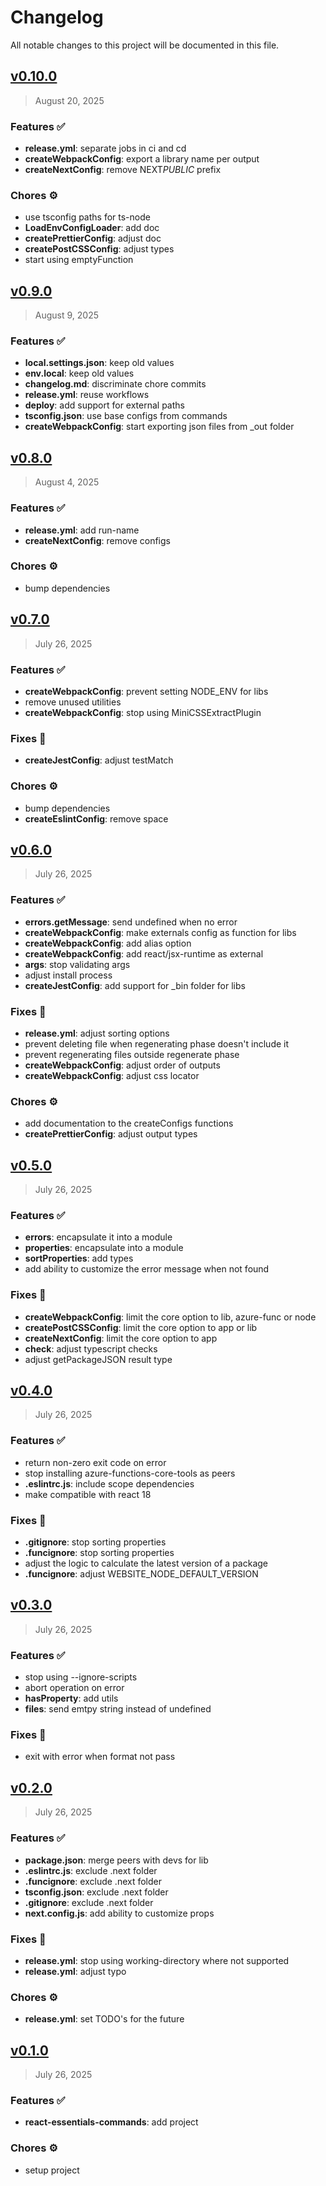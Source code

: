 # Changelog

All notable changes to this project will be documented in this file.

## [v0.10.0](https://github.com/agusmgarcia/react-essentials/tree/@agusmgarcia/react-essentials-commands@v0.10.0)

> August 20, 2025

### Features ✅

- **release.yml**: separate jobs in ci and cd
- **createWebpackConfig**: export a library name per output
- **createNextConfig**: remove NEXT*PUBLIC* prefix

### Chores ⚙️

- use tsconfig paths for ts-node
- **LoadEnvConfigLoader**: add doc
- **createPrettierConfig**: adjust doc
- **createPostCSSConfig**: adjust types
- start using emptyFunction

## [v0.9.0](https://github.com/agusmgarcia/react-essentials/tree/@agusmgarcia/react-essentials-commands@v0.9.0)

> August 9, 2025

### Features ✅

- **local.settings.json**: keep old values
- **env.local**: keep old values
- **changelog.md**: discriminate chore commits
- **release.yml**: reuse workflows
- **deploy**: add support for external paths
- **tsconfig.json**: use base configs from commands
- **createWebpackConfig**: start exporting json files from \_out folder

## [v0.8.0](https://github.com/agusmgarcia/react-essentials/tree/@agusmgarcia/react-essentials-commands@v0.8.0)

> August 4, 2025

### Features ✅

- **release.yml**: add run-name
- **createNextConfig**: remove configs

### Chores ⚙️

- bump dependencies

## [v0.7.0](https://github.com/agusmgarcia/react-essentials/tree/@agusmgarcia/react-essentials-commands@v0.7.0)

> July 26, 2025

### Features ✅

- **createWebpackConfig**: prevent setting NODE_ENV for libs
- remove unused utilities
- **createWebpackConfig**: stop using MiniCSSExtractPlugin

### Fixes 🎯

- **createJestConfig**: adjust testMatch

### Chores ⚙️

- bump dependencies
- **createEslintConfig**: remove space

## [v0.6.0](https://github.com/agusmgarcia/react-essentials/tree/@agusmgarcia/react-essentials-commands@v0.6.0)

> July 26, 2025

### Features ✅

- **errors.getMessage**: send undefined when no error
- **createWebpackConfig**: make externals config as function for libs
- **createWebpackConfig**: add alias option
- **createWebpackConfig**: add react/jsx-runtime as external
- **args**: stop validating args
- adjust install process
- **createJestConfig**: add support for \_bin folder for libs

### Fixes 🎯

- **release.yml**: adjust sorting options
- prevent deleting file when regenerating phase doesn't include it
- prevent regenerating files outside regenerate phase
- **createWebpackConfig**: adjust order of outputs
- **createWebpackConfig**: adjust css locator

### Chores ⚙️

- add documentation to the createConfigs functions
- **createPrettierConfig**: adjust output types

## [v0.5.0](https://github.com/agusmgarcia/react-essentials/tree/@agusmgarcia/react-essentials-commands@v0.5.0)

> July 26, 2025

### Features ✅

- **errors**: encapsulate it into a module
- **properties**: encapsulate into a module
- **sortProperties**: add types
- add ability to customize the error message when not found

### Fixes 🎯

- **createWebpackConfig**: limit the core option to lib, azure-func or node
- **createPostCSSConfig**: limit the core option to app or lib
- **createNextConfig**: limit the core option to app
- **check**: adjust typescript checks
- adjust getPackageJSON result type

## [v0.4.0](https://github.com/agusmgarcia/react-essentials/tree/@agusmgarcia/react-essentials-commands@v0.4.0)

> July 26, 2025

### Features ✅

- return non-zero exit code on error
- stop installing azure-functions-core-tools as peers
- **.eslintrc.js**: include scope dependencies
- make compatible with react 18

### Fixes 🎯

- **.gitignore**: stop sorting properties
- **.funcignore**: stop sorting properties
- adjust the logic to calculate the latest version of a package
- **.funcignore**: adjust WEBSITE_NODE_DEFAULT_VERSION

## [v0.3.0](https://github.com/agusmgarcia/react-essentials/tree/@agusmgarcia/react-essentials-commands@v0.3.0)

> July 26, 2025

### Features ✅

- stop using --ignore-scripts
- abort operation on error
- **hasProperty**: add utils
- **files**: send emtpy string instead of undefined

### Fixes 🎯

- exit with error when format not pass

## [v0.2.0](https://github.com/agusmgarcia/react-essentials/tree/@agusmgarcia/react-essentials-commands@v0.2.0)

> July 26, 2025

### Features ✅

- **package.json**: merge peers with devs for lib
- **.eslintrc.js**: exclude .next folder
- **.funcignore**: exclude .next folder
- **tsconfig.json**: exclude .next folder
- **.gitignore**: exclude .next folder
- **next.config.js**: add ability to customize props

### Fixes 🎯

- **release.yml**: stop using working-directory where not supported
- **release.yml**: adjust typo

### Chores ⚙️

- **release.yml**: set TODO's for the future

## [v0.1.0](https://github.com/agusmgarcia/react-essentials/tree/@agusmgarcia/react-essentials-commands@v0.1.0)

> July 26, 2025

### Features ✅

- **react-essentials-commands**: add project

### Chores ⚙️

- setup project
